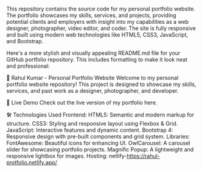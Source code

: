 This repository contains the source code for my personal portfolio website. The portfolio showcases my skills, services, and projects, providing potential clients and employers with insight into my capabilities as a web designer, photographer, video editor, and coder. The site is fully responsive and built using modern web technologies like HTML5, CSS3, JavaScript, and Bootstrap.


Here's a more stylish and visually appealing README.md file for your GitHub portfolio repository. This includes formatting to make it look neat and professional:

💼 Rahul Kumar - Personal Portfolio Website
Welcome to my personal portfolio website repository! This project is designed to showcase my skills, services, and past work as a designer, photographer, and developer.


🚀 Live Demo
Check out the live version of my portfolio here.

🛠️ Technologies Used
Frontend:
HTML5: Semantic and modern markup for structure.
CSS3: Styling and responsive layout using Flexbox & Grid.
JavaScript: Interactive features and dynamic content.
Bootstrap 4: Responsive design with pre-built components and grid system.
Libraries:
FontAwesome: Beautiful icons for enhancing UI.
OwlCarousel: A carousel slider for showcasing portfolio projects.
Magnific Popup: A lightweight and responsive lightbox for images.
Hosting:
 netlify-https://rahul-protfolio.netlify.app/
